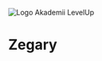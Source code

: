 ![Logo Akademii LevelUp](https://akademialevelup.pl/assets/images/akademiaprogramowanialevelup-618x124.png)
# Zegary
